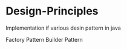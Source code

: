 # Design-Principles


Implementation if various desin pattern in java

Factory Pattern
Builder Pattern
